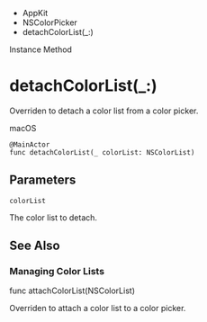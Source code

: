 

- AppKit
- NSColorPicker
-  detachColorList(\_:) 

Instance Method

# detachColorList(\_:)

Overriden to detach a color list from a color picker.

macOS

``` source
@MainActor
func detachColorList(_ colorList: NSColorList)
```

## Parameters 

`colorList`  

The color list to detach.

## See Also

### Managing Color Lists

func attachColorList(NSColorList)

Overriden to attach a color list to a color picker.

